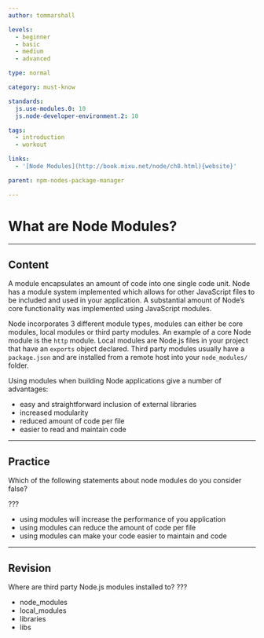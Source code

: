 ```yaml
---
author: tommarshall

levels:
  - beginner
  - basic
  - medium
  - advanced

type: normal

category: must-know

standards:
  js.use-modules.0: 10
  js.node-developer-environment.2: 10

tags:
  - introduction
  - workout

links:
  - '[Node Modules](http://book.mixu.net/node/ch8.html){website}'

parent: npm-nodes-package-manager

---
```

# What are Node Modules?

---
## Content

A module encapsulates an amount of code into one single code unit. Node has a module system implemented which allows for other JavaScript files to be included and used in your application. A substantial amount of Node’s core functionality was implemented using JavaScript modules.

Node incorporates 3 different module types, modules can either be core modules, local modules or third party modules. An example of a core Node module is the `http` module. Local modules are Node.js files in your project that have an `exports` object declared. Third party modules usually have a `package.json` and are installed from a remote host into your `node_modules/` folder.

Using modules when building Node applications give a number of advantages:

- easy and straightforward inclusion of external libraries
- increased modularity
- reduced amount of code per file
- easier to read and maintain code

---
## Practice

Which of the following statements about node modules do you consider false?

???

* using modules will increase the performance of you application
* using modules can reduce the amount of code per file
* using modules can make your code easier to maintain and code

---
## Revision

Where are third party Node.js modules installed to?
???

* node_modules
* local_modules
* libraries
* libs
